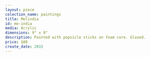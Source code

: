 ```yaml
---
layout: piece
colection_name: paintings
title: Melindia
id: me-india
media: Acrylic
dimensions: 9" x 9"
description: Painted with popsicle sticks on foam core. Glazed.
price: $80
create_date: 2015
---
```

